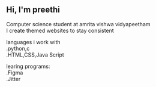 ## Hi, I'm preethi 


Computer science student at amrita vishwa vidyapeetham<br/>
I create themed websites to stay consistent<br/>

languages i work with<br/>
.python,c<br/>
.HTML,CSS,Java Script<br/>

learing programs:<br/>
.Figma<br/>
.Jitter<br/>


